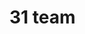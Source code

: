 # 31 team
<a hrep="https://busy-manx-c17.notion.site/code-f07f71347f474c0a911ebac1fda2235e?pvs=4"/>
